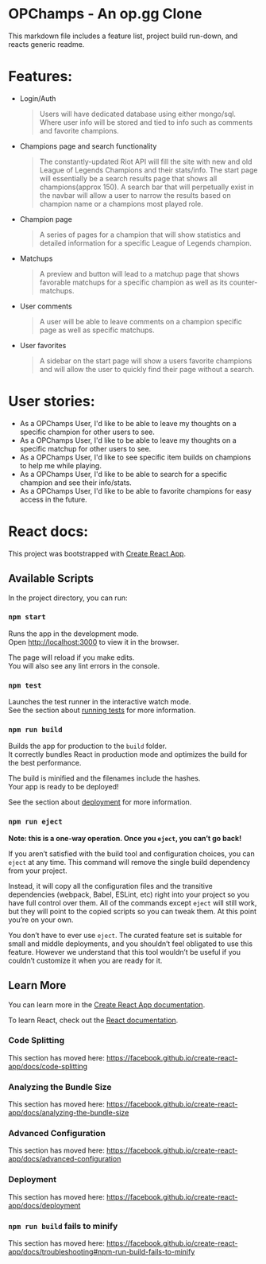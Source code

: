 # OPChamps - An op.gg Clone

This markdown file includes a feature list, project build run-down, and reacts generic readme.

# Features:

  - Login/Auth
    > Users will have dedicated database using either mongo/sql. Where user info will be stored and tied to info such as comments and favorite champions.
  - Champions page and search functionality
    > The constantly-updated Riot API will fill the site with new and old League of Legends Champions and their stats/info. The start page will essentially be a search results page that shows all champions(approx 150). A search bar that will perpetually exist in the navbar will allow a user to narrow the results based on champion name or a champions most played role.
  - Champion page
    > A series of pages for a champion that will show statistics and detailed information for a specific League of Legends champion.
  - Matchups
    > A preview and button will lead to a matchup page that shows favorable matchups for a specific champion as well as its counter-matchups.
  - User comments
    > A user will be able to leave comments on a champion specific page as well as specific matchups.
  - User favorites
    > A sidebar on the start page will show a users favorite champions and will allow the user to quickly find their page without a search.

# User stories:

 - As a OPChamps User, I'd like to be able to leave my thoughts on a specific champion for other users to see.
 - As a OPChamps User, I'd like to be able to leave my thoughts on a specific matchup for other users to see.
 - As a OPChamps User, I'd like to see specific item builds on champions to help me while playing.
 - As a OPChamps User, I'd like to be able to search for a specific champion and see their info/stats.
 - As a OPChamps User, I'd like to be able to favorite champions for easy access in the future.

# React docs:

This project was bootstrapped with [Create React App](https://github.com/facebook/create-react-app).

## Available Scripts

In the project directory, you can run:

### `npm start`

Runs the app in the development mode.<br />
Open [http://localhost:3000](http://localhost:3000) to view it in the browser.

The page will reload if you make edits.<br />
You will also see any lint errors in the console.

### `npm test`

Launches the test runner in the interactive watch mode.<br />
See the section about [running tests](https://facebook.github.io/create-react-app/docs/running-tests) for more information.

### `npm run build`

Builds the app for production to the `build` folder.<br />
It correctly bundles React in production mode and optimizes the build for the best performance.

The build is minified and the filenames include the hashes.<br />
Your app is ready to be deployed!

See the section about [deployment](https://facebook.github.io/create-react-app/docs/deployment) for more information.

### `npm run eject`

**Note: this is a one-way operation. Once you `eject`, you can’t go back!**

If you aren’t satisfied with the build tool and configuration choices, you can `eject` at any time. This command will remove the single build dependency from your project.

Instead, it will copy all the configuration files and the transitive dependencies (webpack, Babel, ESLint, etc) right into your project so you have full control over them. All of the commands except `eject` will still work, but they will point to the copied scripts so you can tweak them. At this point you’re on your own.

You don’t have to ever use `eject`. The curated feature set is suitable for small and middle deployments, and you shouldn’t feel obligated to use this feature. However we understand that this tool wouldn’t be useful if you couldn’t customize it when you are ready for it.

## Learn More

You can learn more in the [Create React App documentation](https://facebook.github.io/create-react-app/docs/getting-started).

To learn React, check out the [React documentation](https://reactjs.org/).

### Code Splitting

This section has moved here: https://facebook.github.io/create-react-app/docs/code-splitting

### Analyzing the Bundle Size

This section has moved here: https://facebook.github.io/create-react-app/docs/analyzing-the-bundle-size

### Advanced Configuration

This section has moved here: https://facebook.github.io/create-react-app/docs/advanced-configuration

### Deployment

This section has moved here: https://facebook.github.io/create-react-app/docs/deployment

### `npm run build` fails to minify

This section has moved here: https://facebook.github.io/create-react-app/docs/troubleshooting#npm-run-build-fails-to-minify
